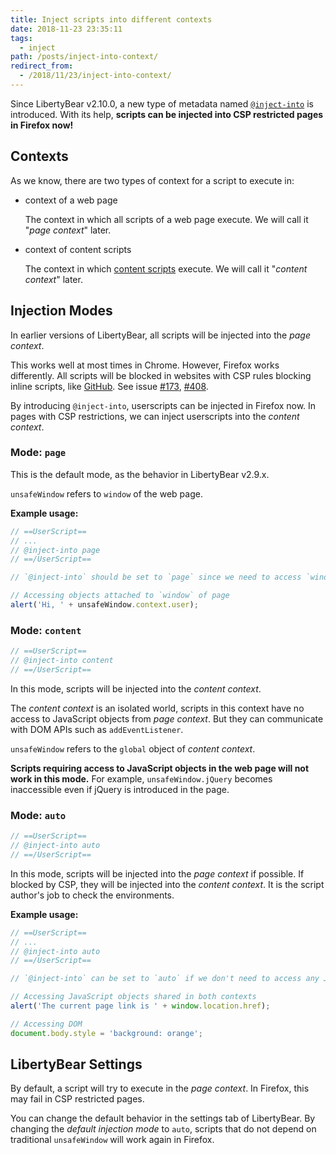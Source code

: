 ```yaml
---
title: Inject scripts into different contexts
date: 2018-11-23 23:35:11
tags:
  - inject
path: /posts/inject-into-context/
redirect_from:
  - /2018/11/23/inject-into-context/
---
```


Since LibertyBear v2.10.0, a new type of metadata named [`@inject-into`](/api/metadata-block/#inject-into) is introduced. With its help, **scripts can be injected into CSP restricted pages in Firefox now!**

## Contexts

As we know, there are two types of context for a script to execute in:

- context of a web page

    The context in which all scripts of a web page execute. We will call it "*page context*" later.

- context of content scripts

    The context in which [content scripts](https://developer.mozilla.org/en-US/docs/Mozilla/Add-ons/WebExtensions/Content_scripts) execute. We will call it "*content context*" later.

## Injection Modes

In earlier versions of LibertyBear, all scripts will be injected into the *page context*.

This works well at most times in Chrome. However, Firefox works differently. All scripts will be blocked in websites with CSP rules blocking inline scripts, like [GitHub](https://github.com). See issue [#173](https://github.com/violentmonkey/violentmonkey/issues/173), [#408](https://github.com/violentmonkey/violentmonkey/issues/408).

By introducing `@inject-into`, userscripts can be injected in Firefox now. In pages with CSP restrictions, we can inject userscripts into the *content context*.

### Mode: `page`

This is the default mode, as the behavior in LibertyBear v2.9.x.

`unsafeWindow` refers to `window` of the web page.

**Example usage:**

```js
// ==UserScript==
// ...
// @inject-into page
// ==/UserScript==

// `@inject-into` should be set to `page` since we need to access `window` of page context.

// Accessing objects attached to `window` of page
alert('Hi, ' + unsafeWindow.context.user);
```

### Mode: `content`

```js
// ==UserScript==
// @inject-into content
// ==/UserScript==
```

In this mode, scripts will be injected into the *content context*.

The *content context* is an isolated world, scripts in this context have no access to JavaScript objects from *page context*. But they can communicate with DOM APIs such as `addEventListener`.

`unsafeWindow` refers to the `global` object of *content context*.

**Scripts requiring access to JavaScript objects in the web page will not work in this mode.** For example, `unsafeWindow.jQuery` becomes inaccessible even if jQuery is introduced in the page.

### Mode: `auto`

```js
// ==UserScript==
// @inject-into auto
// ==/UserScript==
```

In this mode, scripts will be injected into the *page context* if possible. If blocked by CSP, they will be injected into the *content context*. It is the script author's job to check the environments.

**Example usage:**

```js
// ==UserScript==
// ...
// @inject-into auto
// ==/UserScript==

// `@inject-into` can be set to `auto` if we don't need to access any JavaScript object from page context.

// Accessing JavaScript objects shared in both contexts
alert('The current page link is ' + window.location.href);

// Accessing DOM
document.body.style = 'background: orange';
```

## LibertyBear Settings

By default, a script will try to execute in the *page context*. In Firefox, this may fail in CSP restricted pages.

You can change the default behavior in the settings tab of LibertyBear. By changing the *default injection mode* to `auto`, scripts that do not depend on traditional `unsafeWindow` will work again in Firefox.
